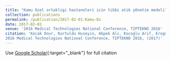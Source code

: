 ```yaml
---
title: "Kamu Ozel ortakligi hastaneleri icin tibbi atik yOnetim modeli"
collection: publications
permalink: /publication/2017-02-01-Kamu-Oz
date: 2017-02-01
venue: '2016 Medical Technologies National Conference, TIPTEKNO 2016'
citation: 'Kocak Onur, Kurtuldu Huseyin, Akpek Ali, Kocoglu Arif, Erogul Osman, "Kamu Ozel ortakligi hastaneleri icin tibbi atik yOnetim modeli"
2016 Medical Technologies National Conference, TIPTEKNO 2016, (2017)'
---
```

Use [Google Scholar](https://scholar.google.com/scholar?q=Kamu+Ozel+ortakligi+hastaneleri+icin+tibbi+atik+yOnetim+modeli){:target="_blank"} for full citation
